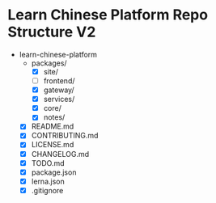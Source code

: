 # Learn Chinese Platform Repo Structure V2

- learn-chinese-platform
  - packages/
    - [x] site/
    - [ ] frontend/
    - [x] gateway/
    - [x] services/
    - [x] core/
    - [x] notes/
  - [x] README.md
  - [x] CONTRIBUTING.md
  - [x] LICENSE.md
  - [x] CHANGELOG.md
  - [x] TODO.md
  - [x] package.json
  - [x] lerna.json
  - [x] .gitignore
